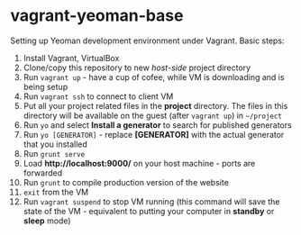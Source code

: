 vagrant-yeoman-base
===================

Setting up Yeoman development environment under Vagrant. Basic steps: 

1. Install Vagrant, VirtualBox
2. Clone/copy this repository to new *host-side* project directory
3. Run `vagrant up` - have a cup of cofee, while VM is downloading and is being setup
4. Run `vagrant ssh` to connect to client VM
5. Put all your project related files in the **project** directory. The files in this directory will be available on the guest (after `vagrant up`) in `~/project`
6. Run `yo` and select **Install a generator** to search for published generators
7. Run `yo [GENERATOR]` - replace **[GENERATOR]** with the actual generator that you installed
8. Run `grunt serve`
9. Load **http://localhost:9000/** on your host machine - ports are forwarded
10. Run `grunt` to compile production version of the website
11. `exit` from the VM
15. Run `vagrant suspend` to stop VM running (this command will save the state of the VM - equivalent to putting your computer in **standby** or **sleep** mode)
